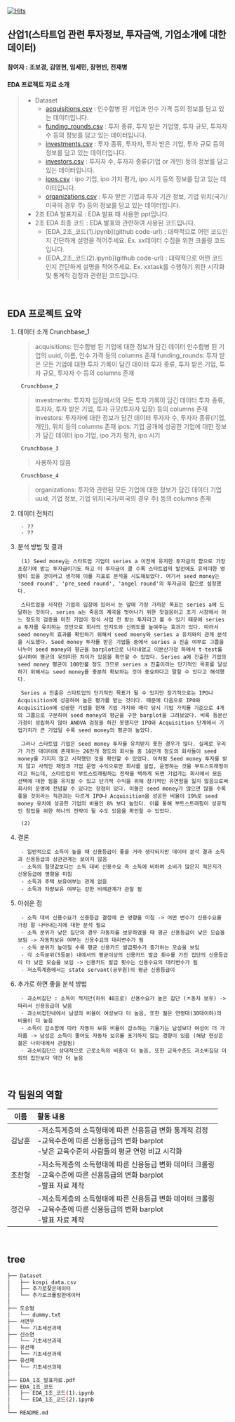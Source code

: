 [![Hits](https://hits.seeyoufarm.com/api/count/incr/badge.svg?url=https%3A%2F%2Fgithub.com%2FDataScience-Lab-Yonsei%2F9th_EDA%2F1%25E1%2584%258C%25E1%2585%25A9&count_bg=%2379C83D&title_bg=%23555555&icon=&icon_color=%23E7E7E7&title=hits&edge_flat=false)](https://hits.seeyoufarm.com)



## 산업1(스타트업 관련 투자정보, 투자금액, 기업소개에 대한 데이터)
#### 참여자 : 조보경, 김영현, 임세민, 장현빈, 전재병
#### EDA 프로젝트 자료 소개
> * Dataset
>   * [acquisitions.csv](url) : 인수합병 된 기업과 인수 가격 등의 정보를 담고 있는 데이터입니다.
>   * [funding_rounds.csv](url) : 투자 종류, 투자 받은 기업명, 투자 규모, 투자자 수 등의 정보를 담고 있는 데이터입니다.
>   * [investments.csv](url) : 투자 종류, 투자자, 투자 받은 기업, 투자 규모 등의 정보를 담고 있는 데이터입니다.
>   * [investors.csv](url) : 투자자 수, 투자자 종류(기업 or 개인) 등의 정보를 담고 있는 데이터입니다.
>   * [ipos.csv](url) : ipo 기업, ipo 가치 평가, ipo 시기 등의 정보를 담고 있는 데이터입니다.
>   * [organizations.csv](url) : 투자 받은 기업과 투자 기관 정보, 기업 위치(국가/미국의 경우 주) 등의 정보를 담고 있는 데이터입니다.
> * 2조 EDA 발표자료 : EDA 발표 때 사용한 ppt입니다.
> * 2조 EDA 최종 코드 : EDA 발표와 관련하여 사용된 코드입니다.
>   * [EDA_2조_코드(1).ipynb](github code-url) : 대략적으로 어떤 코드인지 간단하게 설명을 적어주세요. Ex. xx데이터 수집을 위한 크롤링 코드입니다.
>   * [EDA_2조_코드(2).ipynb](github code-url) : 대략적으로 어떤 코드인지 간단하게 설명을 적어주세요. Ex. xxtask를 수행하기 위한 시각화 및 통계적 검정과 관련된 코드입니다.
<br>



## EDA 프로젝트 요약

1. 데이터 소개
        Crunchbase_1
	> acquisitions: 인수합병 된 기업에 대한 정보가 담긴 데이터
                        인수합병 된 기업의 uuid, 이름, 인수 가격 등의 columns 존재
	> funding_rounds: 투자 받은 모든 기업에 대한 투자 기록이 담긴 데이터
                          투자 종류, 투자 받은 기업, 투자 규모, 투자자 수 등의 columns 존재

        Crunchbase_2
	> investments: 투자자 입장에서의 모든 투자 기록이 담긴 데이터
                       투자 종류, 투자자, 투자 받은 기업, 투자 규모(투자자 입장) 등의 columns 존재
	> investors: 투자자에 대한 정보가 담긴 데이터
                     투자자 수, 투자자 종류(기업, 개인), 위치 등의 columns 존재
	> ipos: 기업 공개에 성공한 기업에 대한 정보가 담긴 데이터
                ipo 기업, ipo 가치 평가, ipo 시기

        Crunchbase_3
	> 사용하지 않음

        Crunchbase_4
	> organizations: 투자와 관련된 모든 기업에 대한 정보가 담긴 데이터
                         기업 uuid, 기업 정보, 기업 위치(국가/미국의 경우 주) 등의 columns 존재
   
2. 데이터 전처리

        - ??
        - ??
 
3. 분석 방법 및 결과
    
        (1) Seed money는 스타트업 기업이 series a 이전에 유치한 투자금의 합으로 가장 초창기에 받는 투자금이기도 하고 이 투자금이 클 수록 스타트업의 발전에도 유의미한 영향이 있을 것이라고 생각해 이를 지표로 분석을 시도해보았다. 여기서 seed money는 'seed round', 'pre_seed round', 'angel round'의 투자금의 합으로 설정했다.
        
        스타트업을 시작한 기업의 입장에 있어서 눈 앞에 가장 가까운 목표는 series a에 도달하는 것이다. series a는 죽음의 계곡을 벗어나기 위한 첫걸음이고 초기 시장에서 어느 정도의 검증을 마친 기업이 정식 사업 전 받는 투자라고 볼 수 있기 때문에 series a 투자를 유치하는 것만으로 회사의 인지도와 신뢰도를 높여주는 효과가 있다. 따라서 seed money의 효과를 확인하기 위해서 seed moeny와 series a 유치와의 관계 분석을 시도했다. Seed money 투자를 받은 기업들 중에서 series a 진출 여부로 그룹을 나누어 seed money의 평균을 barplot으로 나타내었고 이분산가정 하에서 t-test를 실시하여 평균의 유의미한 차이가 있음을 확인할 수 있었다. Series a에 진출한 기업의 seed money 평균이 100만불 정도 크므로 series a 진출이라는 단기적인 목표를 달성하기 위해서는 seed money를 충분히 확보하는 것이 중요하다고 말할 수 있다고 해석했다.
        
        Series a 진출은 스타트업의 단기적인 목표가 될 수 있지만 장기적으로는 IPO나 Acquisition에 성공하여 높은 평가를 받는 것이다. 때문에 다음으로 IPO와 Acquisition에 성공한 기업을 현재 기업 가치와 매각 당시 기업 가치를 기준으로 4개의 그룹으로 구분하여 seed money의 평균을 구한 barplot을 그려보았다. 비록 등분산 가정이 성립하지 않아 ANOVA 검정을 하진 못했지만 IPO와 Acquisition 단계에서 기업가치가 큰 기업일 수록 seed money의 평균이 높았다.
        
        그러나 스타트업 기업은 seed money 투자를 유치받지 못한 경우가 많다. 실제로 우리가 가진 데이터에 존재하는 26만개 정도의 회사들 중 16만개 정도의 회사들이 seed money를 가지지 않고 시작했던 것을 확인할 수 있었다. 이처럼 Seed money 투자를 받지 않고 사적인 재정과 기업 운영 수익으로만 회사를 설립, 운영하는 것을 부트스트래핑이라고 하는데, 스타트업이 부트스트래핑하는 전략을 택하게 되면 기업가는 회사에서 모든 선택에 대한 힘을 유지할 수 있고 단기적 수익을 위해 장기적인 유연함을 잃지 않음으로써 회사의 운영에 전념할 수 있다는 장점이 있다. 이들은 seed money가 많으면 많을 수록 좋을 것이라는 직관과는 다르게 IPO나 Acquisition을 성공한 비율이 19%로 seed money 유치에 성공한 기업의 비율인 8% 보다 높았다. 이를 통해 부트스트래핑이 성공적인 창업을 위한 하나의 전략이 될 수도 있음을 확인할 수 있었다.
        
        (2)

        
4. 결론

        - 일반적으로 소득이 높을 때 신용등급이 좋을 거라 생각되지만 데이터 분석 결과 소득과 신용등급의 상관관계는 보이지 않음
        - 소득의 절댓값보다는 소득 대비 신용수요 즉 소득에 비하여 소비가 많은지 적은지가 신용등급에 영향을 미침
        - 소득과 주택 보유여부는 관계 없음
        - 소득과 차량보유 여부는 강한 비례관계가 관찰 됨
    
5. 아쉬운 점
    
        - 소득 대비 신용수요가 신용등급 결정에 큰 영향을 미침 -> 어떤 변수가 신용수요를 가장 잘 나타내는지에 대한 분석 필요
        - 소득 분위가 낮은 집단의 경우 자동차를 보유하였을 때 평균 신용등급이 낮은 모습을 보임 -> 자동차보유 여부는 신용수요의 대리변수가 됨
        - 소득 분위가 높아질 수록 평균 신용카드 발급횟수가 증가하는 모습을 보임 
        - 각 소득분위(5등분) 내에서의 평균이상의 신용카드 발급 횟수를 가진 집단의 신용등급이 더 낮은 모습을 보임 -> 신용카드 발급 횟수는 신용수요의 대리변수가 됨
        - 저소득계층에서는 state servant(공무원)의 평균 신용등급이 

6. 추가로 하면 좋을 분석 방법
    
        - 과소비집단 : 소득이 적지만(하위 40프로) 신용수요가 높은 집단 (ㅈ동차 보유) -> 따라서 신용등급이 낮음
        - 과소비집단내에서 남성의 비율이 여성보다 더 높음, 또한 젊은 연령대(30대이하)의 비율이 더 높음
        - 소득이 감소함에 따라 자동차 보유 비율이 감소하는 기울기는 남성보다 여성이 더 가파름 -> 남성은 소득이 줄어도 자동차 보유를 포기하지 않는 경향이 있음 (해당 현상은 젊은 나이대에서 관찰됨)
        - 과소비집단으 상대적으로 근로소득의 비중이 더 높음, 또한 교육수준도 과소비집담 이외의 집단보다 약간 더 높음
<br>



 ## 각 팀원의 역할
 
|이름|활동 내용| 
|:---:|:---| 
|김남훈| -저소득게층의 소득형태에 따른 신용등급 변화 통계적 검정<br> -교육수준에 따른 신용등급의 변화 barplot<br> -낮은 교육수준의 사람들의 평균 연령 비교 시각화| 
|조찬형| -저소득게층의 소득형태에 따른 신용등급 변화 데이터 크롤링<br> -교육수준에 따른 신용등급의 변화 barplot<br> -발표 자료 제작|
|정건우| -저소득게층의 소득형태에 따른 신용등급 변화 데이터 크롤링<br> -교육수준에 따른 신용등급의 변화 barplot<br> -발표 자료 제작| 
<br/>



## tree 
```bash
├── Dataset
│   ├── kospi_data.csv
│   ├── 추가로찾은데이터
│   └── 추가로크롤링한데이터
│
├── 도승범
│   └── dummy.txt
├── 서연우
│   └── 기초세션과제
├── 신소연
│   └── 기초세션과제
├── 유선재
│   └── 기초세션과제
├── 유선재
│   └── 기초세션과제
│
├── EDA_1조_발표자료.pdf
├── EDA_1조_코드
│   ├── EDA_1조_코드(1).ipynb
│   └── EDA_1조_코드(2).ipynb
│
└── README.md
``` 
